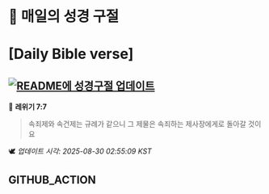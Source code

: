 # 🙏 매일의 성경 구절
# [Daily Bible verse]
## [![README에 성경구절 업데이트](https://github.com/DONGSUKA/first_test/actions/workflows/update-readme-bible.yml/badge.svg)](https://github.com/DONGSUKA/first_test/actions/workflows/update-readme-bible.yml)
<!-- START_BIBLE_VERSE -->
📖 **레위기 7:7**
> 속죄제와 속건제는 규례가 같으니 그 제물은 속죄하는 제사장에게로 돌아갈 것이요

🕊️ _업데이트 시각: 2025-08-30 02:55:09 KST_
  <!-- END_BIBLE_VERSE -->
## GITHUB_ACTION
